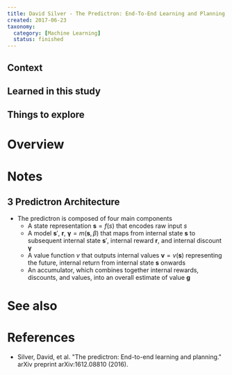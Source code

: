 ```yaml
---
title: David Silver - The Predictron: End-To-End Learning and Planning (2016)
created: 2017-06-23
taxonomy:
  category: [Machine Learning]
  status: finished
---
```


## Context

## Learned in this study

## Things to explore

# Overview

# Notes
## 3 Predictron Architecture
* The predictron is composed of four main components
	* A state representation $\textbf{s} = f(s)$ that encodes raw input $s$
	* A model $\textbf{s}'$, $\textbf{r}$, $\boldsymbol{\gamma} = m(\textbf{s}, \beta)$ that maps from internal state $\textbf{s}$ to subsequent internal state $\textbf{s}'$, internal reward $\textbf{r}$, and internal discount $\boldsymbol{\gamma}$
	* A value function $v$ that outputs internal values $\textbf{v} = v(\textbf{s})$ representing the future, internal return from internal state $\textbf{s}$ onwards
	* An accumulator, which combines together internal rewards, discounts, and values, into an overall estimate of value $\textbf{g}$

# See also

# References
* Silver, David, et al. "The predictron: End-to-end learning and planning." arXiv preprint arXiv:1612.08810 (2016).